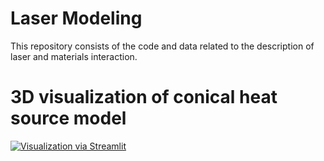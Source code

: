 # Laser Modeling

This repository consists of the code and data related to the description of laser and materials interaction. 


# 3D visualization of conical heat source model
[![Visualization via Streamlit](https://static.streamlit.io/badges/streamlit_badge_black_white.svg)](https://conical03.streamlit.app/)


